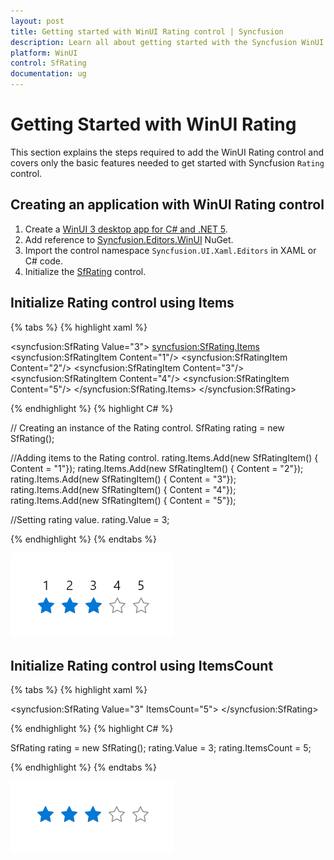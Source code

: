 ```yaml
---
layout: post
title: Getting started with WinUI Rating control | Syncfusion
description: Learn all about getting started with the Syncfusion WinUI Rating(SfRating) control and its basic features here.
platform: WinUI
control: SfRating
documentation: ug
---
```


# Getting Started with WinUI Rating

This section explains the steps required to add the WinUI Rating control and covers only the basic features needed to get started with Syncfusion `Rating` control.

## Creating an application with WinUI Rating control

1. Create a [WinUI 3 desktop app for C# and .NET 5](https://learn.microsoft.com/en-us/windows/apps/winui/winui3/create-your-first-winui3-app).
2. Add reference to [Syncfusion.Editors.WinUI](https://www.nuget.org/packages/Syncfusion.Editors.WinUI) NuGet. 
3. Import the control namespace `Syncfusion.UI.Xaml.Editors` in XAML or C# code.
4. Initialize the [SfRating](https://help.syncfusion.com/cr/winui/Syncfusion.UI.Xaml.Editors.SfRating.html) control.

## Initialize Rating control using Items

{% tabs %}
{% highlight xaml %}

<Page
    x:Class="GettingStarted.MainPage"
    xmlns="http://schemas.microsoft.com/winfx/2006/xaml/presentation"
    xmlns:x="http://schemas.microsoft.com/winfx/2006/xaml"
    xmlns:local="using:GettingStarted"
    xmlns:d="http://schemas.microsoft.com/expression/blend/2008"
    xmlns:mc="http://schemas.openxmlformats.org/markup-compatibility/2006"
    xmlns:syncfusion="using:Syncfusion.UI.Xaml.Editors"
    mc:Ignorable="d"
    Background="{ThemeResource ApplicationPageBackgroundThemeBrush}">
    <Grid>
     <syncfusion:SfRating Value="3">
         <syncfusion:SfRating.Items>
            <syncfusion:SfRatingItem Content="1"/>
            <syncfusion:SfRatingItem Content="2"/>
            <syncfusion:SfRatingItem Content="3"/>
            <syncfusion:SfRatingItem Content="4"/>
            <syncfusion:SfRatingItem Content="5"/>
         </syncfusion:SfRating.Items>
     </syncfusion:SfRating>
    </Grid>
</Page>

{% endhighlight %}
{% highlight C# %}

// Creating an instance of the Rating control.
SfRating rating = new SfRating();

//Adding items to the Rating control.
rating.Items.Add(new SfRatingItem() { Content = "1"});
rating.Items.Add(new SfRatingItem() { Content = "2"});
rating.Items.Add(new SfRatingItem() { Content = "3"});
rating.Items.Add(new SfRatingItem() { Content = "4"});
rating.Items.Add(new SfRatingItem() { Content = "5"});

//Setting rating value.
rating.Value = 3;
           
{% endhighlight %}
{% endtabs %}

![Rating control using items in WinUI](Rating_images/winui_rating_items.png)

## Initialize Rating control using ItemsCount

{% tabs %}
{% highlight xaml %}

<syncfusion:SfRating Value="3" ItemsCount="5">
</syncfusion:SfRating>

{% endhighlight %}
{% highlight C# %}

SfRating rating = new SfRating();
rating.Value = 3;
rating.ItemsCount = 5;

{% endhighlight %}
{% endtabs %}

![Rating control using itemscount in WinUI](Rating_images/winui_rating_itemscount.png)

